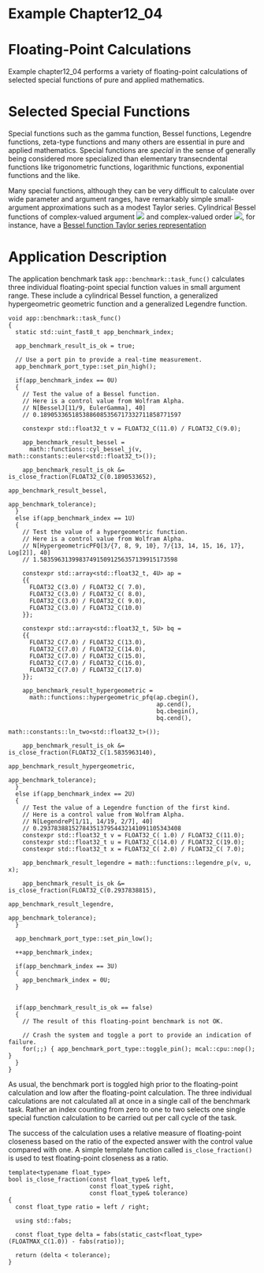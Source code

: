 # Example Chapter12_04
# Floating-Point Calculations

Example chapter12_04 performs a variety of floating-point
calculations of selected special functions of pure and applied
mathematics.

# Selected Special Functions

Special functions such as the gamma function, Bessel functions,
Legendre functions, zeta-type functions and many others
are essential in pure and applied mathematics.
Special functions are _special_ in the sense of generally
being considered more specialized than elementary
transecndental functions like trigonometric functions,
logarithmic functions, exponential functions and the like.

Many special functions, although they can be very difficult to calculate
over wide parameter and argument ranges, have remarkably
simple small-argument approximations such as a modest Taylor series.
Cylindrical Bessel functions of complex-valued argument
<img src="https://render.githubusercontent.com/render/math?math={z}">
and complex-valued order
<img src="https://render.githubusercontent.com/render/math?math={\nu}">,
for instance, have a
[Bessel function Taylor series representation](http://functions.wolfram.com/Bessel-TypeFunctions/BesselJ/06/01/04/01/01)


# Application Description

The application benchmark task `app::benchmark::task_func()`
calculates three individual floating-point special function
values in small argument range. These include a cylindrical Bessel function,
a generalized hypergeometric geometric function and a generalized
Legendre function.

```
void app::benchmark::task_func()
{
  static std::uint_fast8_t app_benchmark_index;

  app_benchmark_result_is_ok = true;

  // Use a port pin to provide a real-time measurement.
  app_benchmark_port_type::set_pin_high();

  if(app_benchmark_index == 0U)
  {
    // Test the value of a Bessel function.
    // Here is a control value from Wolfram Alpha.
    // N[BesselJ[11/9, EulerGamma], 40]
    // 0.1890533651853886085356717332711858771597

    constexpr std::float32_t v = FLOAT32_C(11.0) / FLOAT32_C(9.0);

    app_benchmark_result_bessel =
      math::functions::cyl_bessel_j(v, math::constants::euler<std::float32_t>());

    app_benchmark_result_is_ok &= is_close_fraction(FLOAT32_C(0.1890533652),
                                                    app_benchmark_result_bessel,
                                                    app_benchmark_tolerance);
  }
  else if(app_benchmark_index == 1U)
  {
    // Test the value of a hypergeometric function.
    // Here is a control value from Wolfram Alpha.
    // N[HypergeometricPFQ[3/{7, 8, 9, 10}, 7/{13, 14, 15, 16, 17}, Log[2]], 40]
    // 1.583596313998374915091256357139915173598

    constexpr std::array<std::float32_t, 4U> ap =
    {{
      FLOAT32_C(3.0) / FLOAT32_C( 7.0),
      FLOAT32_C(3.0) / FLOAT32_C( 8.0),
      FLOAT32_C(3.0) / FLOAT32_C( 9.0),
      FLOAT32_C(3.0) / FLOAT32_C(10.0)
    }};

    constexpr std::array<std::float32_t, 5U> bq =
    {{
      FLOAT32_C(7.0) / FLOAT32_C(13.0),
      FLOAT32_C(7.0) / FLOAT32_C(14.0),
      FLOAT32_C(7.0) / FLOAT32_C(15.0),
      FLOAT32_C(7.0) / FLOAT32_C(16.0),
      FLOAT32_C(7.0) / FLOAT32_C(17.0)
    }};

    app_benchmark_result_hypergeometric =
      math::functions::hypergeometric_pfq(ap.cbegin(),
                                          ap.cend(),
                                          bq.cbegin(),
                                          bq.cend(),
                                          math::constants::ln_two<std::float32_t>());

    app_benchmark_result_is_ok &= is_close_fraction(FLOAT32_C(1.5835963140),
                                                    app_benchmark_result_hypergeometric,
                                                    app_benchmark_tolerance);
  }
  else if(app_benchmark_index == 2U)
  {
    // Test the value of a Legendre function of the first kind.
    // Here is a control value from Wolfram Alpha.
    // N[LegendreP[1/11, 14/19, 2/7], 40]
    // 0.2937838815278435137954432141091105343408
    constexpr std::float32_t v = FLOAT32_C( 1.0) / FLOAT32_C(11.0);
    constexpr std::float32_t u = FLOAT32_C(14.0) / FLOAT32_C(19.0);
    constexpr std::float32_t x = FLOAT32_C( 2.0) / FLOAT32_C( 7.0);

    app_benchmark_result_legendre = math::functions::legendre_p(v, u, x);

    app_benchmark_result_is_ok &= is_close_fraction(FLOAT32_C(0.2937838815),
                                                    app_benchmark_result_legendre,
                                                    app_benchmark_tolerance);
  }

  app_benchmark_port_type::set_pin_low();

  ++app_benchmark_index;

  if(app_benchmark_index == 3U)
  {
    app_benchmark_index = 0U;
  }


  if(app_benchmark_result_is_ok == false)
  {
    // The result of this floating-point benchmark is not OK.

    // Crash the system and toggle a port to provide an indication of failure.
    for(;;) { app_benchmark_port_type::toggle_pin(); mcal::cpu::nop(); }
  }
}
```

As usual, the benchmark port is toggled high prior to the
floating-point calculation and low after the floating-point calculation.
The three individual calculations are not calculated all at once
in a single call of the benchmark task. Rather an index
counting from zero to one to two selects one single special function
calculation to be carried out per call cycle of the task.

The success of the calculation uses a relative
measure of floating-point closeness based on the ratio of
the expected answer with the control value compared with one.
A simple template function called `is_close_fraction()`
is used to test floating-point closeness as a ratio.

```
template<typename float_type>
bool is_close_fraction(const float_type& left,
                       const float_type& right,
                       const float_type& tolerance)
{
  const float_type ratio = left / right;

  using std::fabs;

  const float_type delta = fabs(static_cast<float_type>(FLOATMAX_C(1.0)) - fabs(ratio));

  return (delta < tolerance);
}
```
